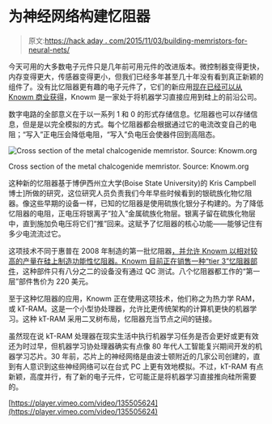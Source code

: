 # 为神经网络构建忆阻器

> 原文:[https://hack aday . com/2015/11/03/building-memristors-for-neural-nets/](https://hackaday.com/2015/11/03/building-memristors-for-neural-nets/)

今天可用的大多数电子元件只是几年前可用元件的改进版本。微控制器变得更快，内存变得更大，传感器变得更小，但我们已经多年甚至几十年没有看到真正新颖的组件了。没有比忆阻器更有趣的电子元件了，它们的新应用[现在已经可以从 Knowm 商业获得](http://knowm.org/knowm-memristor-capable-of-bi-directional-learning-press-release/)，Knowm 是一家处于将机器学习直接应用到硅上的前沿公司。

数字电路的全部意义在于以一系列 1 和 0 的形式存储信息。忆阻器也可以存储信息，但是是以完全模拟的方式。每个忆阻器都会根据通过它的电流改变自己的电阻；“写入”正电压会降低电阻，“写入”负电压会使器件回到高阻态。

![Cross section of the metal chalcogenide memristor. Source: Knowm.org](../Images/55c8e93f8ac76362d0c26c5f2cf97ca1.png)

Cross section of the metal chalcogenide memristor. Source: Knowm.org

这种新的忆阻器基于博伊西州立大学(Boise State University)的 Kris Campbell 博士]所做的研究，这位研究人员负责我们今年早些时候看到的银硫族化物忆阻器。像这些早期的设备一样，已知的忆阻器是使用硫族化银分子构建的。为了降低忆阻器的电阻，正电压将银离子“拉入”金属硫族化物层。银离子留在硫族化物层中，直到施加负电压将它们“推”回来。这赋予了忆阻器的核心功能——能够记住有多少电流流过它。

这项技术不同于惠普在 2008 年制造的第一批忆阻器[，并允许 Knowm 以相对较高的产量在硅上制造功能性忆阻器。Knowm 目前正在](http://www.nature.com/nature/journal/v453/n7191/full/nature06932.html)[销售一种“tier 3”忆阻器部件](http://knowm.org/product/tier-3-bs-af-w-memristors/)，这种部件只有八分之二的设备没有通过 QC 测试。八个忆阻器都工作的“第一层”部件售价为 220 美元。

至于这种忆阻器的应用，Knowm 正在使用这项技术，他们称之为热力学 RAM，或 kT-RAM。这是一个小型协处理器，允许比更传统架构的计算机更快的机器学习。这种 kT-RAM 采用二叉树布局，忆阻器充当节点之间的链接。

虽然现在说 kT-RAM 处理器在现实生活中执行机器学习任务是否会更好或更有效还为时过早，但机器学习协处理器确实有点像 80 年代人工智能复兴期间开发的机器学习芯片。30 年前，芯片上的神经网络是由波士顿附近的几家公司创建的，直到有人意识到这些神经网络可以在台式 PC 上更有效地模拟。不过，kT-RAM 有点新颖，高度并行，有了新的电子元件，它可能正是将机器学习直接推向硅所需要的。

[https://player.vimeo.com/video/135505624](https://player.vimeo.com/video/135505624)